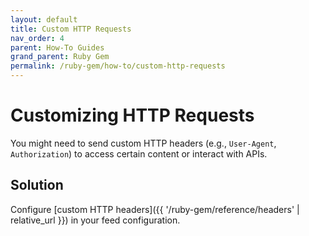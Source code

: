 ```yaml
---
layout: default
title: Custom HTTP Requests
nav_order: 4
parent: How-To Guides
grand_parent: Ruby Gem
permalink: /ruby-gem/how-to/custom-http-requests
---
```


# Customizing HTTP Requests

You might need to send custom HTTP headers (e.g., `User-Agent`, `Authorization`) to access certain content or interact with APIs.

## Solution

Configure [custom HTTP headers]({{ '/ruby-gem/reference/headers' | relative_url }}) in your feed configuration.
